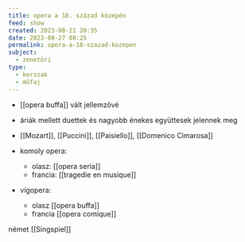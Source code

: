 ```yaml
---
title: opera a 18. század közepén
feed: show
created: 2023-08-21 20:35
date: 2023-08-27 08:25
permalink: opera-a-18-szazad-kozepen
subject:
  - zenetöri
type:
  - korszak
  - műfaj
---
```


- [[opera buffa]] vált jellemzővé
- áriák mellett duettek és nagyobb énekes együttesek jelennek meg
- [[Mozart]], [[Puccini]], [[Paisiello]], [[Domenico Cimarosa]]

- komoly opera:
	- olasz: [[opera seria]]
	- francia: [[tragedie en musique]]

- vígopera:
	- olasz [[opera buffa]]
	- francia [[opera comique]]

német [[Singspiel]]

